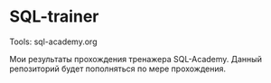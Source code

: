 # SQL-trainer
Tools: sql-academy.org

Мои результаты прохождения тренажера SQL-Academy. 
Данный репозиторий будет пополняться по мере прохождения.
